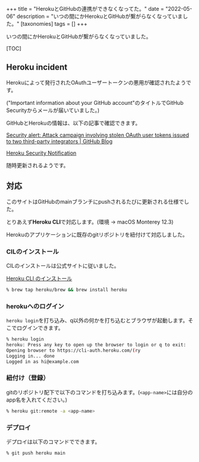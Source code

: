 +++
title = "HerokuとGitHubの連携ができなくなってた。"
date = "2022-05-06"
description = "いつの間にかHerokuとGitHubが繋がらなくなっていました。"
[taxonomies]
tags = []
+++

いつの間にかHerokuとGitHubが繋がらなくなっていました。

[TOC]

## Heroku incident

Herokuによって発行されたOAuthユーザートークンの悪用が確認されたようです。

("Important information about your GitHub account"のタイトルでGitHub Securityからメールが届いていました。)

GitHubとHerokuの情報は、以下の記事で確認できます。

[Security alert: Attack campaign involving stolen OAuth user tokens issued to two third-party integrators | GitHub Blog](https://github.blog/2022-04-15-security-alert-stolen-oauth-user-tokens/)

[Heroku Security Notification](https://status.heroku.com/incidents/2413)

随時更新されるようです。

## 対応

このサイトはGitHubのmainブランチにpushされるたびに更新される仕様でした。

とりあえず**Heroku CLI**で対応します。(環境 → macOS Monterey 12.3)

Herokuのアプリケーションに既存のgitリポジトリを紐付けて対応しました。

### CILのインストール

CILのインストールは公式サイトに従いました。

[Heroku CLI のインストール](https://devcenter.heroku.com/ja/articles/heroku-cli#install-the-heroku-cli)

```bash
% brew tap heroku/brew && brew install heroku 
```

### herokuへのログイン

`heroku login`を打ち込み、q以外の何かを打ち込むとブラウザが起動します。そこでログインできます。

```bash
% heroku login
heroku: Press any key to open up the browser to login or q to exit: 
Opening browser to https://cli-auth.heroku.com/(ry
Logging in... done
Logged in as hi@example.com
```

### 紐付け（登録）

gitのリポジトリ配下で以下のコマンドを打ち込みます。(`<app-name>`には自分のapp名を入れてください。)

```bash
% heroku git:remote -a <app-name>
```

### デプロイ

デプロイは以下のコマンドでできます。

```bash
% git push heroku main
```
